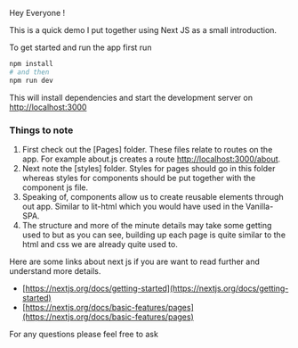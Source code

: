 Hey Everyone ! 

This is a quick demo I put together using Next JS as a small introduction. 

To get started and run the app first run 

```bash
npm install
# and then
npm run dev
```

This will install dependencies and start the development server on [http://localhost:3000](http://localhost:3000)

### Things to note
1. First check out the [Pages] folder. These files relate to routes on the app. For example about.js creates a route [http://localhost:3000/about](http://localhost:3000/about). 
2. Next note the [styles] folder. Styles for pages should go in this folder whereas styles for components should be put together with the component js file. 
3. Speaking of, components allow us to create reusable elements through out app. Similar to lit-html which you would have used in the Vanilla-SPA.
4. The structure and more of the minute details may take some getting used to but as you can see, building up each page is quite similar to the html and css we are already quite used to. 

Here are some links about next js if you are want to read further and understand more details.
- [https://nextjs.org/docs/getting-started](https://nextjs.org/docs/getting-started)
- [https://nextjs.org/docs/basic-features/pages](https://nextjs.org/docs/basic-features/pages)


For any questions please feel free to ask